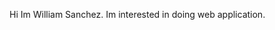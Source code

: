 Hi Im William Sanchez.
Im interested in doing web application.


<!---
wsanchez81/wsanchez81 is a ✨ special ✨ repository because its `README.md` (this file) appears on your GitHub profile.
You can click the Preview link to take a look at your changes.
--->
